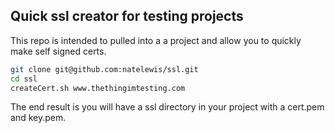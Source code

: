 ## Quick ssl creator for testing projects
This repo is intended to pulled into a a project and allow you to quickly make self signed certs.

```sh
git clone git@github.com:natelewis/ssl.git
cd ssl
createCert.sh www.thethingimtesting.com
```

The end result is you will have a ssl directory in your project with a cert.pem and key.pem.
